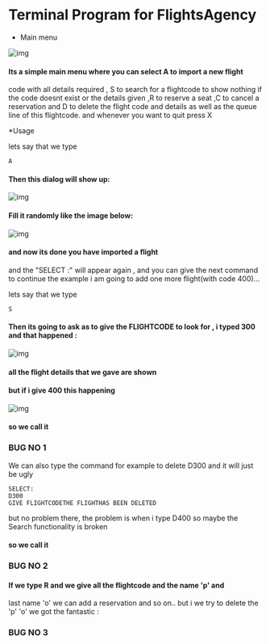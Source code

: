 # Terminal Program for FlightsAgency

* Main menu

![img](http://i.imgur.com/ryLV4I9.png)
#### Its a simple main menu where you can select A to import a new flight
code with all details required , S to search for a flightcode to show
nothing if the code doesnt exist or the details given ,R to reserve a seat ,C to cancel a reservation and D to delete the flight code and details as well as the queue line of this flightcode.
and whenever you want to quit press X

*Usage

lets say that we type 
```
A
```
#### Then this dialog will show up:
![img](http://i.imgur.com/aJfMd6g.png)
#### Fill it randomly like the image below:
![img](http://i.imgur.com/sOT0In7.png)
#### and now its done you have imported a flight
and the "SELECT :" will appear again , and you can give the next command
to continue the example i am going to add one more flight(with code 400)...

lets say that we type 
```
S
```
#### Then its going to ask as to give the FLIGHTCODE to look for , i typed 300 and that happened :
![img](http://i.imgur.com/999qEs9.png)
#### all the flight details that we gave are shown

#### but if i give 400 this happening
![img](http://i.imgur.com/C0t6aNW.png)
#### so we call it 
### BUG NO 1

We can also type the command for example to delete D300 and it will just be ugly 
```
SELECT:
D300
GIVE FLIGHTCODETHE FLIGHTHAS BEEN DELETED 
```
but no problem there, the problem is when i type D400 so maybe the Search functionality is broken
#### so we call it
### BUG NO 2


#### If we type R and we give all the flightcode and the name 'p' and 
last name 'o' we can add a reservation and so on..
but i we try to delete the 'p'  'o' we got the fantastic :
### BUG NO 3

